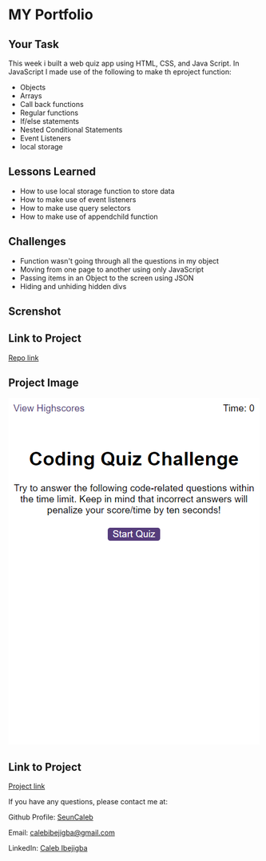 # MY Portfolio

## Your Task

This week i built a web quiz app using HTML, CSS, and Java Script. In JavaScript I made use of the following to make th eproject function:

* Objects
* Arrays
* Call back functions
* Regular functions
* If/else statements
* Nested Conditional Statements
* Event Listeners
* local storage 


## Lessons Learned 

* How to use local storage function to store data
* How to make use of event listeners
* How to make use query selectors
* How to make use of appendchild function

## Challenges 
 * Function wasn't going through all the questions in my object
 * Moving from one page to another using only JavaScript 
 * Passing items in an Object to the screen using JSON
 * Hiding and unhiding hidden divs
 
## Screnshot 

## Link to Project
[ Repo link ](https://github.com/seuncaleb/Codequiz) 

## Project Image
![Screenshot](./assets\127.0.0.1_5502_index.html.png)

## Link to Project
[ Project link ](https://seuncaleb.github.io/Codequiz/) 

 

If you have any questions, please contact me at: 
 
  Github Profile: [ SeunCaleb ]( https://github.com/seuncaleb )  

  Email:  calebibejigba@gmail.com

  LinkedIn: [ Caleb Ibejigba ]( https://www.linkedin.com/in/calebibejigba)




